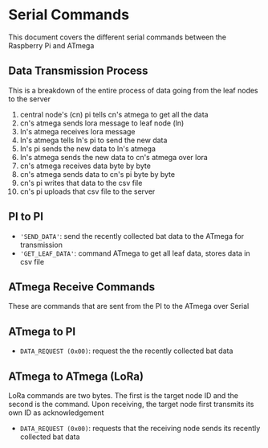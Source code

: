 # Serial Commands  
This document covers the different serial commands between the Raspberry Pi and ATmega  

## Data Transmission Process

This is a breakdown of the entire process of data going from the leaf nodes to the server

1. central node's (cn) pi tells cn's atmega to get all the data
2. cn's atmega sends lora message to leaf node (ln)
3. ln's atmega receives lora message
4. ln's atmega tells ln's pi to send the new data
5. ln's pi sends the new data to ln's atmega
6. ln's atmega sends the new data to cn's atmega over lora
7. cn's atmega receives data byte by byte
8. cn's atmega sends data to cn's pi byte by byte
9. cn's pi writes that data to the csv file
10. cn's pi uploads that csv file to the server

## PI to PI
- `'SEND_DATA'`: send the recently collected bat data to the ATmega for transmission
- `'GET_LEAF_DATA'`: command ATmega to get all leaf data, stores data in csv file

## ATmega Receive Commands
These are commands that are sent from the PI to the ATmega over Serial

## ATmega to PI
- `DATA_REQUEST (0x00)`: request the the recently collected bat data

## ATmega to ATmega (LoRa)
LoRa commands are two bytes. The first is the target node ID and the second is the command. Upon receiving, the target node first transmits its own ID as acknowledgement
- `DATA_REQUEST (0x00)`: requests that the receiving node sends its recently collected bat data